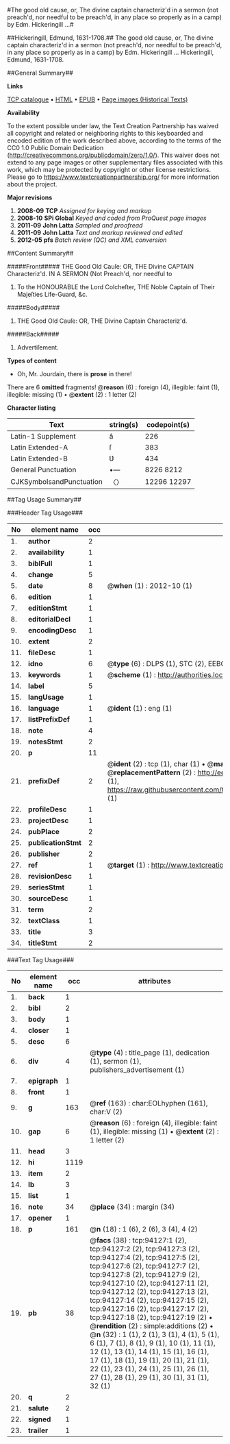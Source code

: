 #The good old cause, or, The divine captain characteriz'd in a sermon (not preach'd, nor needful to be preach'd, in any place so properly as in a camp) by Edm. Hickeringill ...#

##Hickeringill, Edmund, 1631-1708.##
The good old cause, or, The divine captain characteriz'd in a sermon (not preach'd, nor needful to be preach'd, in any place so properly as in a camp) by Edm. Hickeringill ...
Hickeringill, Edmund, 1631-1708.

##General Summary##

**Links**

[TCP catalogue](http://www.ota.ox.ac.uk/tcp/)  • 
[HTML](http://tei.it.ox.ac.uk/tcp/Texts-HTML/free/A43/A43620.html)  • 
[EPUB](http://tei.it.ox.ac.uk/tcp/Texts-EPUB/free/A43/A43620.epub) • 
[Page images (Historical Texts)](https://historicaltexts.jisc.ac.uk/eebo-12815066e)

**Availability**

To the extent possible under law, the Text Creation Partnership has waived all copyright and related or neighboring rights to this keyboarded and encoded edition of the work described above, according to the terms of the CC0 1.0 Public Domain Dedication (http://creativecommons.org/publicdomain/zero/1.0/). This waiver does not extend to any page images or other supplementary files associated with this work, which may be protected by copyright or other license restrictions. Please go to https://www.textcreationpartnership.org/ for more information about the project.

**Major revisions**

1. __2008-09__ __TCP__ *Assigned for keying and markup*
1. __2008-10__ __SPi Global__ *Keyed and coded from ProQuest page images*
1. __2011-09__ __John Latta__ *Sampled and proofread*
1. __2011-09__ __John Latta__ *Text and markup reviewed and edited*
1. __2012-05__ __pfs__ *Batch review (QC) and XML conversion*

##Content Summary##

#####Front#####
THE Good Old Cauſe: OR, THE Divine CAPTAIN Characteriz'd. IN A SERMON (Not Preach'd, nor needful to 
1. To the HONOURABLE the Lord Colcheſter, THE Noble Captain of Their Majeſties Life-Guard, &c.

#####Body#####

1. THE Good Old Cauſe: OR, THE Divine Captain Characteriz'd.

#####Back#####

1. Advertiſement.

**Types of content**

  * Oh, Mr. Jourdain, there is **prose** in there!

There are 6 **omitted** fragments! 
 @__reason__ (6) : foreign (4), illegible: faint (1), illegible: missing (1)  •  @__extent__ (2) : 1 letter (2)

**Character listing**


|Text|string(s)|codepoint(s)|
|---|---|---|
|Latin-1 Supplement|â|226|
|Latin Extended-A|ſ|383|
|Latin Extended-B|Ʋ|434|
|General Punctuation|•—|8226 8212|
|CJKSymbolsandPunctuation|〈〉|12296 12297|

##Tag Usage Summary##

###Header Tag Usage###

|No|element name|occ|attributes|
|---|---|---|---|
|1.|__author__|2||
|2.|__availability__|1||
|3.|__biblFull__|1||
|4.|__change__|5||
|5.|__date__|8| @__when__ (1) : 2012-10 (1)|
|6.|__edition__|1||
|7.|__editionStmt__|1||
|8.|__editorialDecl__|1||
|9.|__encodingDesc__|1||
|10.|__extent__|2||
|11.|__fileDesc__|1||
|12.|__idno__|6| @__type__ (6) : DLPS (1), STC (2), EEBO-CITATION (1), OCLC (1), VID (1)|
|13.|__keywords__|1| @__scheme__ (1) : http://authorities.loc.gov/ (1)|
|14.|__label__|5||
|15.|__langUsage__|1||
|16.|__language__|1| @__ident__ (1) : eng (1)|
|17.|__listPrefixDef__|1||
|18.|__note__|4||
|19.|__notesStmt__|2||
|20.|__p__|11||
|21.|__prefixDef__|2| @__ident__ (2) : tcp (1), char (1)  •  @__matchPattern__ (2) : ([0-9\-]+):([0-9IVX]+) (1), (.+) (1)  •  @__replacementPattern__ (2) : http://eebo.chadwyck.com/downloadtiff?vid=$1&page=$2 (1), https://raw.githubusercontent.com/textcreationpartnership/Texts/master/tcpchars.xml#$1 (1)|
|22.|__profileDesc__|1||
|23.|__projectDesc__|1||
|24.|__pubPlace__|2||
|25.|__publicationStmt__|2||
|26.|__publisher__|2||
|27.|__ref__|1| @__target__ (1) : http://www.textcreationpartnership.org/docs/. (1)|
|28.|__revisionDesc__|1||
|29.|__seriesStmt__|1||
|30.|__sourceDesc__|1||
|31.|__term__|2||
|32.|__textClass__|1||
|33.|__title__|3||
|34.|__titleStmt__|2||


###Text Tag Usage###

|No|element name|occ|attributes|
|---|---|---|---|
|1.|__back__|1||
|2.|__bibl__|2||
|3.|__body__|1||
|4.|__closer__|1||
|5.|__desc__|6||
|6.|__div__|4| @__type__ (4) : title_page (1), dedication (1), sermon (1), publishers_advertisement (1)|
|7.|__epigraph__|1||
|8.|__front__|1||
|9.|__g__|163| @__ref__ (163) : char:EOLhyphen (161), char:V (2)|
|10.|__gap__|6| @__reason__ (6) : foreign (4), illegible: faint (1), illegible: missing (1)  •  @__extent__ (2) : 1 letter (2)|
|11.|__head__|3||
|12.|__hi__|1119||
|13.|__item__|2||
|14.|__lb__|3||
|15.|__list__|1||
|16.|__note__|34| @__place__ (34) : margin (34)|
|17.|__opener__|1||
|18.|__p__|161| @__n__ (18) : 1 (6), 2 (6), 3 (4), 4 (2)|
|19.|__pb__|38| @__facs__ (38) : tcp:94127:1 (2), tcp:94127:2 (2), tcp:94127:3 (2), tcp:94127:4 (2), tcp:94127:5 (2), tcp:94127:6 (2), tcp:94127:7 (2), tcp:94127:8 (2), tcp:94127:9 (2), tcp:94127:10 (2), tcp:94127:11 (2), tcp:94127:12 (2), tcp:94127:13 (2), tcp:94127:14 (2), tcp:94127:15 (2), tcp:94127:16 (2), tcp:94127:17 (2), tcp:94127:18 (2), tcp:94127:19 (2)  •  @__rendition__ (2) : simple:additions (2)  •  @__n__ (32) : 1 (1), 2 (1), 3 (1), 4 (1), 5 (1), 6 (1), 7 (1), 8 (1), 9 (1), 10 (1), 11 (1), 12 (1), 13 (1), 14 (1), 15 (1), 16 (1), 17 (1), 18 (1), 19 (1), 20 (1), 21 (1), 22 (1), 23 (1), 24 (1), 25 (1), 26 (1), 27 (1), 28 (1), 29 (1), 30 (1), 31 (1), 32 (1)|
|20.|__q__|2||
|21.|__salute__|2||
|22.|__signed__|1||
|23.|__trailer__|1||
